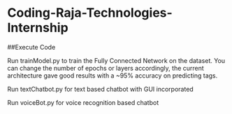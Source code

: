# Coding-Raja-Technologies-Internship

##Execute Code

Run trainModel.py to train the Fully Connected Network on the dataset. You can change the number of epochs or layers accordingly, the current architecture gave good results with a ~95% accuracy on predicting tags.

Run textChatbot.py for text based chatbot with GUI incorporated

Run voiceBot.py for voice recognition based chatbot
